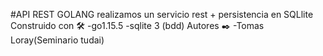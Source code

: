 #API REST GOLANG
realizamos un servicio rest + persistencia en SQLlite
Construido con 🛠️
-go1.15.5
-sqlite 3 (bdd)
Autores ✒️
-Tomas Loray(Seminario tudai)
